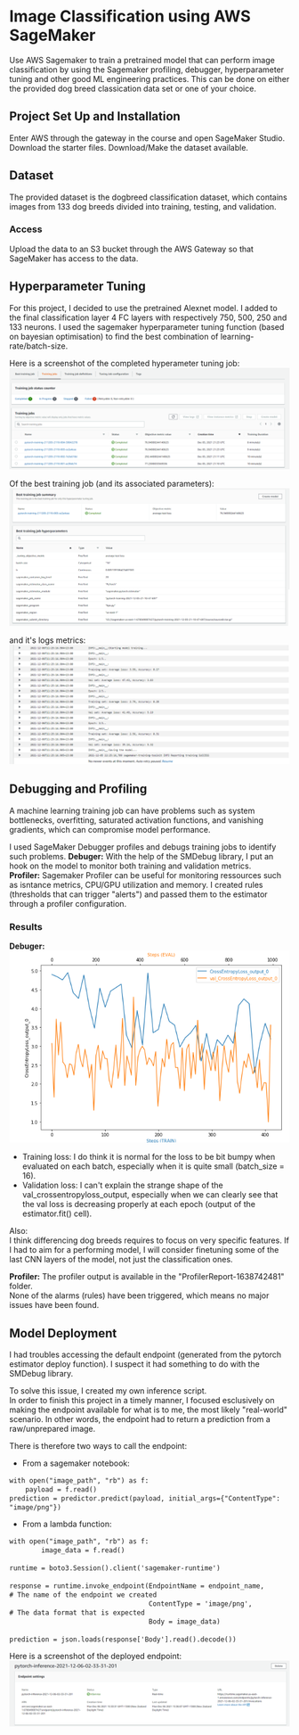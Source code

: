 # Image Classification using AWS SageMaker

Use AWS Sagemaker to train a pretrained model that can perform image classification by using the Sagemaker profiling, debugger, hyperparameter tuning and other good ML engineering practices. This can be done on either the provided dog breed classication data set or one of your choice.

## Project Set Up and Installation
Enter AWS through the gateway in the course and open SageMaker Studio. 
Download the starter files.
Download/Make the dataset available. 

## Dataset
The provided dataset is the dogbreed classification dataset, which contains images from 133 dog breeds divided into training, testing, and validation.

### Access
Upload the data to an S3 bucket through the AWS Gateway so that SageMaker has access to the data. 

## Hyperparameter Tuning
For this project, I decided to use the pretrained Alexnet model. I added to the final classification layer 4 FC layers with respectively 750, 500, 250 and 133 neurons.
I used the sagemaker hyperparameter tuning function (based on bayesian optimisation) to find the best combination of learning-rate/batch-size.
  
Here is a screenshot of the completed hyperameter tuning job:  
![Alt text](images/screen1.png)

Of the best training job (and its associated parameters):
![Alt text](images/screen2.png)

and it's logs metrics:
![Alt text](images/screen3.png)


## Debugging and Profiling
A machine learning training job can have problems such as system bottlenecks, overfitting, saturated activation functions, and vanishing gradients, which can compromise model performance.  

I used SageMaker Debugger profiles and debugs training jobs to identify such problems. 
**Debuger:** With the help of the SMDebug library, I put an hook on the model to monitor both training and validation metrics.  
**Profiler:** Sagemaker Profiler can be useful for monitoring ressources such as isntance metrics, CPU/GPU utilization and memory. I created rules (thresholds that can trigger "alerts") and passed them to the estimator through a profiler configuration.  


### Results
**Debuger:**
![Alt text](images/result.png)
- Training loss: I do think it is normal for the loss to be bit bumpy when evaluated on each batch, especially when it is quite small (batch_size = 16).
- Validation loss: I can't explain the strange shape of the val_crossentropyloss_output, especially when we can clearly see that the val loss is decreasing properly at each epoch (output of the estimator.fit() cell).

Also:  
I think differencing dog breeds requires to focus on very specific features. If I had to aim for a performing model, I will consider finetuning some of the last CNN layers of the model, not just the classification ones.
  
**Profiler:**
The profiler output is available in the "ProfilerReport-1638742481" folder.  
None of the alarms (rules) have been triggered, which means no major issues have been found.



## Model Deployment
I had troubles accessing the default endpoint (generated from the pytorch estimator deploy function). I suspect it had something to do with the SMDebug library.  
  
  
To solve this issue, I created my own inference script.  
In order to finish this project in a timely manner, I focused esclusively on making the endpoint available for what is to me, the most likely "real-world" scenario. In other words, the endpoint had to return a prediction from a raw/unprepared image.  

There is therefore two ways to call the endpoint:
- From a sagemaker notebook: 
```
with open("image_path", "rb") as f:
    payload = f.read()
prediction = predictor.predict(payload, initial_args={"ContentType": "image/png"})
```

- From a lambda function: 
```
with open("image_path", "rb") as f:
        image_data = f.read()

runtime = boto3.Session().client('sagemaker-runtime')

response = runtime.invoke_endpoint(EndpointName = endpoint_name,      # The name of the endpoint we created
                                   ContentType = 'image/png',         # The data format that is expected
                                   Body = image_data)  

prediction = json.loads(response['Body'].read().decode())
```

Here is a screenshot of the deployed endpoint:  
![Alt text](images/endpoint.png)
